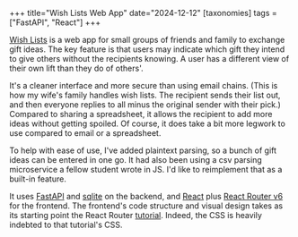 +++
title="Wish Lists Web App"
date="2024-12-12"
[taxonomies]
tags = ["FastAPI", "React"]
+++

[Wish Lists](https://github.com/DavidRambo/wishlists) is a web app for small groups of friends and family to exchange gift ideas.
The key feature is that users may indicate which gift they intend to give others without the recipients knowing.
A user has a different view of their own lift than they do of others'.

It's a cleaner interface and more secure than using email chains.
(This is how my wife's family handles wish lists. The recipient sends their list out, and then everyone replies to all minus the original sender with their pick.)
Compared to sharing a spreadsheet, it allows the recipient to add more ideas without getting spoiled.
Of course, it does take a bit more legwork to use compared to email or a spreadsheet.

To help with ease of use, I've added plaintext parsing, so a bunch of gift ideas can be entered in one go.
It had also been using a csv parsing microservice a fellow student wrote in JS.
I'd like to reimplement that as a built-in feature.

It uses [FastAPI](fastapi.tiangolo.com) and [sqlite](https://sqlite.org/) on the backend, and [React](react.dev) plus [React Router v6](https://reactrouter.com) for the frontend.
The frontend's code structure and visual design takes as its starting point the React Router [tutorial](https://reactrouter.com/en/main/start/tutorial).
Indeed, the CSS is heavily indebted to that tutorial's CSS.
